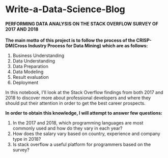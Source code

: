 # Write-a-Data-Science-Blog

#### PERFORMING DATA ANALYSIS ON THE STACK OVERFLOW SURVEY OF 2017 AND 2018

**The main motto of this project is to follow the process of the CRISP-DM(Cross Industry Process for Data Mining) which are as follows:**


1) Business Understanding  
2) Data Understanding  
3) Data Preparation  
4) Data Modeling  
5) Result evaluation  
6) Deployment

In this notebook, I'll look at the Stack Overflow findings from both 2017 and 2018 to discover more about professional developers and where they should put their attention in order to get the best career prospects.

**In order to obtain this knowledge, I will attempt to answer few questions:**  
1) In the 2017 and 2018, which programming languages are most commonly used and how do they vary in each year?  
2) How does the salary vary based on country, experience and company type in 2018?  
3) Is stack overflow a useful platform for programmers based on the survey?  

